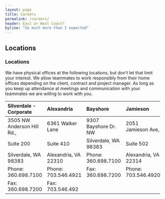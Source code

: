```yaml
---
layout: page
title: Careers
permalink: /careers/
header: East or West Coast?
byline: "So much more than I expected"
---
```


## Locations

### Locations 
We have physical offices at the following locations, but don’t let that limit your interest. We allow teammates to work responsibly from their home offices depending on the client, contract and project manager. As long as you keep up attendance at meetings and communication with your teammates we are willing to work with you.

| Silverdale - Corporate  | Alexandria  | Bayshore | Jamieson | Suffolk |
|:------------- |:-------------|:-------------|:-------------|:-------------|
| 3505 NW Anderson Hill Rd.,      | 6361 Walker Lane  | 9307 Bayshore Dr. NW | 2051 Jamieson Ave,  | 7025 Harbour View  |
| Suite 200     | Suite 410      | Silverdale, WA 98383 | Suite 502 | Blvd, Suite 110 |
| Silverdale, WA 98383| Alexandria, VA 22310 | Phone: 360.698.7100 | Alexandria, VA 22314 | Suffolk, VA 23435 |
| Phone: 360.698.7100 | Phone: 703.546.4921| Fax: 360.698.7200 | Phone: 703.546.4920 | Phone:  757.483.5959
| Fax: 360.698.7200 | Fax: 703.546.492 |


